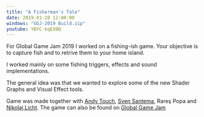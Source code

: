 ```yaml
---
title: "A Fisherman's Tale"
date: 2019-01-28 12:00:00
windows: "GGJ-2019 Build.zip"
youtube: YBYC-kqEX0Q
---
```

For Global Game Jam 2019 I worked on a fishing-ish game. Your objective is to capture fish and to retrive them to your home island.

I worked mainly on some fishing triggers, effects and sound implementations.

The general idea was that we wanted to explore some of the new Shader Graphs and Visual Effect tools.

Game was made together with [Andy Touch](https://connect.unity.com/u/andy-touch), [Sven Santema](http://sven.whalefall.nl/), Rareş Popa and [Nikolaj Licht](https://nikolajlicht.com/). The game can also be found on [Global Game Jam](https://globalgamejam.org/2019/games/fishermans-tale)